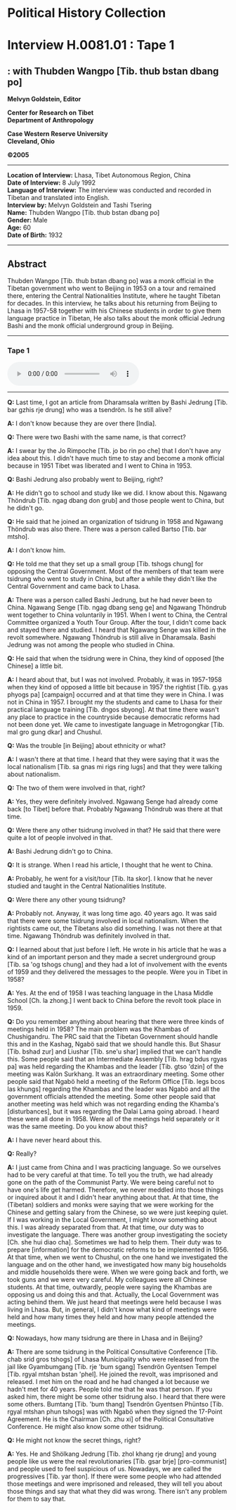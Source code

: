 # Political History Collection  
# Interview H.0081.01 : Tape 1  
##  : with Thubden Wangpo [Tib. thub bstan dbang po]  


**Melvyn Goldstein, Editor**  

**Center for Research on Tibet**  
**Department of Anthropology**  

**Case Western Reserve University**  
**Cleveland, Ohio**  

**©2005**  

---  
**Location of Interview:** Lhasa, Tibet Autonomous Region, China  
**Date of Interview:** 8 July 1992  
**Language of Interview:** The interview was conducted and recorded in Tibetan and translated into English.  
**Interview by:** Melvyn Goldstein and Tashi Tsering  
**Name:** Thubden Wangpo [Tib. thub bstan dbang po]  
**Gender:** Male  
**Age:** 60  
**Date of Birth:** 1932  

---  
## Abstract  

 Thubden Wangpo [Tib. thub bstan dbang po] was a monk official in the Tibetan government who went to Beijing in 1953 on a tour and remained there, entering the Central Nationalities Institute, where he taught Tibetan for decades. In this interview, he talks about his returning from Beijing to Lhasa in 1957-58 together with his Chinese students in order to give them language practice in Tibetan, He also talks about the monk official Jedrung Bashi and the monk official underground group in Beijing. 
  
---
### Tape 1  

<audio controls>
<source src="https://tile.loc.gov/storage-services/service/asian/asiantoha/H_0081_01/H_0081_01.mp3" type="audio/mpeg">
Your browser does not support the audio element.
</audio>  

---

**Q:**  Last time, I got an article from Dharamsala written by Bashi Jedrung [Tib. bar gzhis rje drung] who was a tsendrön. Is he still alive?   

**A:**  I don't know because they are over there [India].   

**Q:**  There were two Bashi with the same name, is that correct?   

**A:**  I swear by the Jo Rimpoche [Tib. jo bo rin po che] that I don't have any idea about this. I didn't have much time to stay and become a monk official because in 1951 Tibet was liberated and I went to China in 1953.   

**Q:**  Bashi Jedrung also probably went to Beijing, right?   

**A:**  He didn't go to school and study like we did. I know about this. Ngawang Thöndrub [Tib. ngag dbang don grub] and those people went to China, but he didn't go.   

**Q:**  He said that he joined an organization of tsidrung in 1958 and Ngawang Thöndrub was also there. There was a person called Bartso [Tib. bar mtsho].   

**A:**  I don't know him.   

**Q:**  He told me that they set up a small group [Tib. tshogs chung] for opposing the Central Government. Most of the members of that team were tsidrung who went to study in China, but after a while they didn't like the Central Government and came back to Lhasa.   

**A:**  There was a person called Bashi Jedrung, but he had never been to China. Ngawang Senge [Tib. ngag dbang seng ge] and Ngawang Thöndrub went together to China voluntarily in 1951. When I went to China, the Central Committee organized a Youth Tour Group. After the tour, I didn't come back and stayed there and studied. I heard that Ngawang Senge was killed in the revolt somewhere. Ngawang Thöndrub is still alive in Dharamsala. Bashi Jedrung was not among the people who studied in China.   

**Q:**  He said that when the tsidrung were in China, they kind of opposed [the Chinese] a little bit.   

**A:**  I heard about that, but I was not involved. Probably, it was in 1957-1958 when they kind of opposed a little bit because in 1957 the rightist [Tib. g.yas phyogs pa] [campaign] occurred and at that time they were in China. I was not in China in 1957. I brought my the students and came to Lhasa for their practical language training [Tib. dngos sbyong]. At that time there wasn't any place to practice in the countryside because democratic reforms had not been done yet. We came to investigate language in Metrogongkar [Tib. mal gro gung dkar] and Chushul.   

**Q:**  Was the trouble [in Beijing] about ethnicity or what?   

**A:**  I wasn't there at that time. I heard that they were saying that it was the local nationalism [Tib. sa gnas mi rigs ring lugs] and that they were talking about nationalism.   

**Q:**  The two of them were involved in that, right?   

**A:**  Yes, they were definitely involved. Ngawang Senge had already come back [to Tibet] before that. Probably Ngawang Thöndrub was there at that time.   

**Q:**  Were there any other tsidrung involved in that? He said that there were quite a lot of people involved in that.   

**A:**  Bashi Jedrung didn't go to China.   

**Q:**  It is strange. When I read his article, I thought that he went to China.   

**A:**  Probably, he went for a visit/tour [Tib. lta skor]. I know that he never studied and taught in the Central Nationalities Institute.   

**Q:**  Were there any other young tsidrung?   

**A:**  Probably not. Anyway, it was long time ago. 40 years ago.  It was said that there were some tsidrung involved in local nationalism. When the rightists came out, the Tibetans also did something. I was not there at that time. Ngawang Thöndrub was definitely involved in that.   

**Q:**  I learned about that just before I left. He wrote in his article that he was a kind of an important person and they made a secret underground group [Tib. sa 'og tshogs chung] and they had a lot of involvement with the events of 1959 and they delivered the messages to the people. Were you in Tibet in 1958?   

**A:**  Yes. At the end of 1958 I was teaching language in the Lhasa Middle School [Ch. la zhong.] I went back to China before the revolt took place in 1959.   

**Q:**  Do you remember anything about hearing that there were three kinds of meetings held in 1958? The main problem was the Khambas of Chushigandru. The PRC said that the Tibetan Government should handle this and in the Kashag, Ngabö said that we should handle this. But Shasur [Tib. bshad zur] and Liushar [Tib. sne'u shar] implied that we can't handle this. Some people said that an Intermediate Assembly [Tib. hrag bdus rgyas pa] was held regarding the Khambas and the leader [Tib. gtso 'dzin] of the meeting was Kalön Surkhang. It was an extraordinary meeting. Some other people said that Ngabö held a meeting of the Reform Office [Tib. legs bcos las khungs] regarding the Khambas and the leader was Ngabö and all the government officials attended the meeting. Some other people said that another meeting was held which was not regarding ending the Khamba's [disturbances], but it was regarding the Dalai Lama going abroad. I heard these were all done in 1958. Were all of the meetings held separately or it was the same meeting. Do you know about this?   

**A:**  I have never heard about this.   

**Q:**  Really?   

**A:**  I just came from China and I was practicing language. So we ourselves had to be very careful at that time. To tell you the truth, we had already gone on the path of the Communist Party. We were being careful not to have one's life get harmed. Therefore, we never meddled into those things or inquired about it and I didn't hear anything about that.  At that time, the (Tibetan) soldiers and monks were saying that we were working for the Chinese and getting salary from the Chinese, so we were just keeping quiet. If I was working in the Local Government, I might know something about this. I was already separated from that. At that time, our duty was to investigate the language. There was another group investigating the society [Ch. she hui diao cha]. Sometimes we had to help them. Their duty was to prepare [information] for the democratic reforms to be implemented in 1956. At that time, when we went to Chushul, on the one hand we investigated the language and on the other hand, we investigated how many big households and middle households there were. When we were going back and forth, we took guns and we were very careful. My colleagues were all Chinese students. At that time, outwardly, people were saying the Khambas are opposing us and doing this and that. Actually, the Local Government was acting behind them. We just heard that meetings were held because I was living in Lhasa. But, in general, I didn't know what kind of meetings were held and how many times they held and how many people attended the meetings.   

**Q:**  Nowadays, how many tsidrung are there in Lhasa and in Beijing?   

**A:**  There are some tsidrung in the Political Consultative Conference [Tib. chab srid gros tshogs] of Lhasa Municipality who were released from the jail like Gyambumgang [Tib. rje 'bum sgang] Tsendrön Gyentsen Tempel [Tib. rgyal mtshan bstan 'phel]. He joined the revolt, was imprisoned and released. I met him on the road and he had changed a lot because we hadn't met for 40 years. People told me that he was that person. If you asked him, there might be some other tsidrung also. I heard that there were some others. Bumtang [Tib. 'bum thang] Tsendrön Gyentsen Phüntso [Tib. rgyal mtshan phun tshogs] was with Ngabö when they signed the 17-Point Agreement. He is the Chairman [Ch. zhu xi] of the Political Consultative Conference. He might also know some other tsidrung.  

**Q:**  He might not know the secret things, right?   

**A:**  Yes. He and Shölkang Jedrung [Tib. zhol khang rje drung] and young people like us were the real revolutionaries [Tib. gsar brje] [pro-communist] and people used to feel suspicious of us. Nowadays, we are called the progressives [Tib. yar thon]. If there were some people who had attended those meetings and were imprisoned and released, they will tell you about those things and say that what they did was wrong. There isn't any problem for them to say that.   


